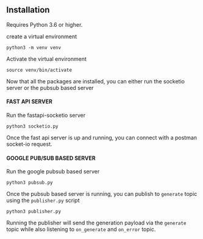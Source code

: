 ## Installation
Requires Python 3.6 or higher.

create a virtual environment

```
python3 -m venv venv
```

Activate the virtual environment
```
source venv/bin/activate
```

Now that all the packages are installed, you can either run the socketio server or the pubsub based server

#### FAST API SERVER

Run the fastapi-socketio server
```
python3 socketio.py
```
Once the fast api server is up and running, you can connect with a postman socket-io request.


#### GOOGLE PUB/SUB BASED SERVER

Run the google pubsub based server
```
python3 pubsub.py
```
Once the pubsub based server is running, you can publish to `generate` topic using the `publisher.py` script
```
python3 publisher.py
```

Running the publisher will send the generation payload via the `generate` topic while also listening to `on_generate` and `on_error` topic.

